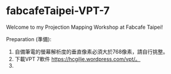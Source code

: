 # fabcafeTaipei-VPT-7
Welcome to my Projection Mapping Workshop at Fabcafe Taipei!

Preparation (準備):
1. 自備筆電的螢幕解析度的垂直像素必須大於768像素，請自行挑整。
2. 下載VPT 7軟件 https://hcgilje.wordpress.com/vpt/。
3. 
